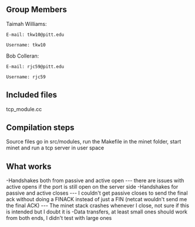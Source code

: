 ## Group Members
Taimah Williams:

    E-mail: tkw10@pitt.edu
    
    Username: tkw10
Bob Colleran:

    E-mail: rjc59@pitt.edu
    
    Username: rjc59
    
## Included files
tcp_module.cc

## Compilation steps
Source files go in src/modules, run the Makefile in the minet folder, start minet and run a tcp server in user space

## What works
-Handshakes both from passive and active open
--- there are issues with active opens if the port is still open on the server side
-Handshakes for passive and active closes
--- I couldn't get passive closes to send the final ack without doing a FINACK instead of just a FIN (netcat wouldn't send me the final ACK)
--- The minet stack crashes whenever I close, not sure if this is intended but I doubt it is
-Data transfers, at least small ones should work from both ends, I didn't test with large ones
